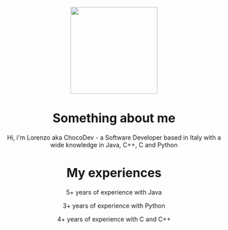 <p align="center">
  <img width="200" src="https://i.imgur.com/OM2kbmh.png" alt="">
</p>
<h1 align="center">Something about me</h1>

<p align="center">Hi, i'm Lorenzo aka ChocoDev - a Software Developer based in Italy with a wide knowledge in Java, C++, C and Python</p>

<h1 align="center">My experiences</h1>
<p align="center">5+ years of experience with Java</p>
<p align="center">3+ years of experience with Python</p>
<p align="center">4+ years of experience with C and C++</p>
